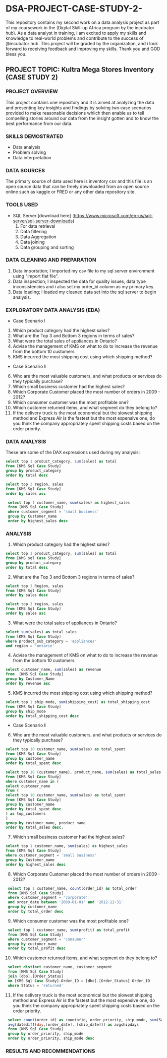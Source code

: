 # DSA-PROJECT-CASE-STUDY-2-
This repository contains my second work on a data analysis project as part of my coursework in the (Digital Skill-up Africa program by the incubator hub). As a data analyst in training, i am excited to apply my skills and knowledge to real-world problems and contribute to the success of @incubator hub. This project will be graded by the organization, and i look forward to receiving feedback and improving my skills. Thank you and GOD bless you.
## PROJECT TOPIC: Kultra Mega Stores Inventory (CASE STUDY 2)
### PROJECT OVERVIEW 
This project contains one repository and it is aimed at analyzing the data and presenting key insights and findings by solving two case scenarios provided to make reasonable decisions whiich then enable us to tell compelling stories around our data from the insight gotten and to know the best performance from our data.
### SKILLS DEMOSTRATED 
- Data analysis
- Problem solving
- Data interpretation
### DATA SOURCES
The primary source of data used here is inventory csv and this file is an open source data that can be freely downloaded from an open source online such as kaggle or FRED or any other data repository site.
### TOOLS USED 
- SQL Server [download here] (https://www.microsoft.com/en-us/sql-server/sql-server-downloads)
  1.  For data retrieval
  2.  Data filtering
  3.  Data Aggregation
  4.  Data joining
  5.  Data grouping and sorting
### DATA CLEANING AND PREPARATION
1. Data importation; I imported my csv file to my sql server environment using "import flat file".
2. Data inspection; I inspected the data for quality issues, data type inconsistencies and i also set my order_id column as my primary key. 
3. Data loading; I loaded my cleaned data set into the sql server to begin analysis.
### EXPLORATORY DATA ANALYSIS (EDA)
- Case Scenario I
1. Which product category had the highest sales?
2. What are the Top 3 and Bottom 3 regions in terms of sales?
3. What were the total sales of appliances in Ontario?
4. Advise the management of KMS on what to do to increase the revenue from the bottom
10 customers
5. KMS incurred the most shipping cost using which shipping method?
- Case Scenario II
6. Who are the most valuable customers, and what products or services do they typically
purchase?
7. Which small business customer had the highest sales?
8. Which Corporate Customer placed the most number of orders in 2009 - 2012?
9. Which consumer customer was the most profitable one?
10. Which customer returned items, and what segment do they belong to?
11. If the delivery truck is the most economical but the slowest shipping method and Express Air is the fastest but the most expensive one, do you think the company appropriately spent shipping costs based on the order priority. 

### DATA ANALYSIS 
These are some of the DAX expressions used during my analysis;

 ``` SQL
select top 1 product_category, sum(sales) as total
from [KMS Sql Case Study]
group by product_category
order by total desc 
```
 ``` SQL
select top 3 region, sales 
from [KMS Sql Case Study]
order by sales asc
```
``` SQL
 select top 1 customer_name, sum(sales) as highest_sales
 from [KMS Sql Case Study]
 where customer_segment = 'small business'
 group by Customer_name
 order by highest_sales desc
```
### ANALYSIS 
1. Which product category had the highest sales?
   
``` SQL
select top 1 product_category, sum(sales) as total
from [KMS sql Case Study]
group by product_category
order by total desc 
```
2. What are the Top 3 and Bottom 3 regions in terms of sales?

 ``` SQL
select top 3 Region, sales
from [KMS Sql Case Study]
order by sales desc
```
``` SQL
select top 3 region, sales 
from [KMS Sql Case Study]
order by sales asc
```
3. What were the total sales of appliances in Ontario?
   
``` SQL
select sum(sales) as total_sales 
from [KMS Sql Case Study]
where product_sub_category = 'appliances'
and region = 'ontario'
```
4. Advise the management of KMS on what to do to increase the revenue from the bottom 10 customers

``` SQL
select customer_name, sum(sales) as revenue
from  [KMS Sql Case Study]
group by Customer_Name
order by revenue asc
```
5. KMS incurred the most shipping cost using which shipping method?

``` SQL
select top 1 ship_mode, sum(shipping_cost) as total_shipping_cost
from [KMS Sql Case Study]
group by ship_mode
order by total_shipping_cost desc
```
- Case Scenario II
6. Who are the most valuable customers, and what products or services do they typically purchase?

``` SQL
select top 10 customer_name, sum(sales) as total_spent
from [KMS Sql Case Study]
group by customer_name
order by total_spent desc
```
``` SQL
select top 10 (customer_name), product_name, sum(sales) as total_sales
from [KMS Sql Case Study]
where customer_name in (
select customer_name
from (
select top 10 customer_name, sum(sales) as total_spent
from [KMS Sql Case Study]
group by customer_name
order by total_spent desc
) as top_customers
)
group by customer_name, product_name
order by total_sales desc;
```
7. Which small business customer had the highest sales?

``` SQL
select top 1 customer_name, sum(sales) as highest_sales
from [KMS Sql Case Study]
where customer_segment = 'small business'
group by Customer_name
order by highest_sales desc
```
8. Which Corporate Customer placed the most number of orders in 2009 - 2012?

``` SQL
 select top 1 customer_name, count(order_id) as total_order
 from [KMS Sql Case Study]
 where customer_segment = 'corporate'
 and order_date between '2009-01-01' and '2012-12-31'
 group by customer_name
 order by total_order desc
```
9. Which consumer customer was the most profitable one?

``` SQL
 select top 1 customer_name, sum(profit) as total_profit
 from [KMS Sql Case Study]
 where customer_segment = 'consumer'
 group by customer_name
 order by total_profit desc
```
10. Which customer returned items, and what segment do they belong to?

``` SQL
 select distinct customer_name, customer_segment
 from [KMS Sql Case Study]
 join [dbo].[Order_Status]
 on [KMS Sql Case Study].Order_ID = [dbo].[Order_Status].Order_ID
 where Status = 'returned'
```
11. If the delivery truck is the most economical but the slowest shipping method and Express Air is the fastest but the most expensive one, do you think the company appropriately spent shipping costs based on the order priority.

``` SQL
 select count(order_id) as countofid, order_priority, ship_mode, sum(Sales - profit) as estimatedshippingcost, 
 avg(datediff(day,[order_date], [ship_date])) as avgshipdays
 from [KMS Sql Case Study]
 group by order_priority, ship_mode
 order by order_priority, ship_mode desc
```

   
### RESULTS AND RECOMMENDATIONS 
 
  
